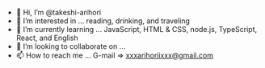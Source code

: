 - 👋 Hi, I’m @takeshi-arihori
- 👀 I’m interested in ... reading, drinking, and traveling
- 🌱 I’m currently learning ... JavaScript, HTML & CSS, node.js, TypeScript, React, and English
- 💞️ I’m looking to collaborate on ...
- 📫 How to reach me ... G-mail => xxxarihoriixxx@gmail.com

<!---
takeshi-arihori/takeshi-arihori is a ✨ special ✨ repository because its `README.md` (this file) appears on your GitHub profile.
You can click the Preview link to take a look at your changes.
--->
